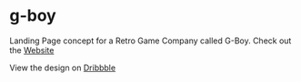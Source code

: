 # g-boy

Landing Page concept for a Retro Game Company called G-Boy. Check out the [Website](https://g-boy.netlify.app/)

View the design on [Dribbble](https://dribbble.com/shots/18889037-Website-Landing-Page-Neubrutalism)

